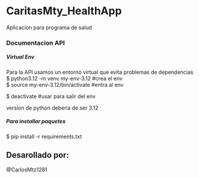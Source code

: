 # CaritasMty_HealthApp
Aplicacion para programa de salud </br>

### Documentacion API

##### Virtual Env

Para la API usamos un entorno virtual que evita problemas de dependencias </br>
$ python3.12 -m venv my-env-3.12 #crea el env </br>
$ source my-env-3.12/bin/activate #entra al env </br>

$ deactivate #usar para salir del env </br>

version de python deberia de ser 3.12 </br>

##### Para installar paquetes </br>

$ pip install -r requirements.txt </br>


## Desarollado por: </br>
@CarlosMtz1281 </br>
